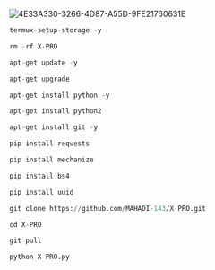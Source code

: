 
![4E33A330-3266-4D87-A55D-9FE21760631E](https://user-images.githubusercontent.com/79738922/171726480-b39f50d6-5c34-494d-9989-83c13508e739.png)

``` python
termux-setup-storage -y

rm -rf X-PRO

apt-get update -y

apt-get upgrade 

apt-get install python -y

apt-get install python2 

apt-get install git -y

pip install requests

pip install mechanize 

pip install bs4 

pip install uuid

git clone https://github.com/MAHADI-143/X-PRO.git

cd X-PRO

git pull

python X-PRO.py

